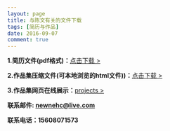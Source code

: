 ```yaml
---
layout: page
title: 与陈文有关的文件下载
tags: [简历与作品]
date: 2016-09-07
comment: true
---
```


**1.简历文件(pdf格式)：**[点击下载 >](http://img.vinechen.com/%E3%80%90%E7%AE%80%E5%8E%86%E4%BD%9C%E5%93%81%E3%80%91%E9%99%88%E6%96%87VineChen.pdf)

**2.作品集压缩文件(可本地浏览的html文件))：**[点击下载 >](http://img.vinechen.com/%E9%99%88%E6%96%87VineChen%E4%BD%9C%E5%93%81%E9%9B%86.zip)

**3.作品集网页在线展示：**[projects >](http://vinechen.com/projects)



**联系邮件: newnehc@live.com**

**联系电话：15608071573**